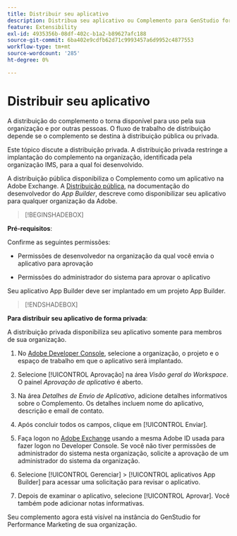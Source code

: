 ```yaml
---
title: Distribuir seu aplicativo
description: Distribua seu aplicativo ou Complemento para GenStudio for Performance Marketing.
feature: Extensibility
exl-id: 4935356b-08df-402c-b1a2-b89627afc188
source-git-commit: 6ba402e9cdfb62d71c9993457a6d9952c4877553
workflow-type: tm+mt
source-wordcount: '285'
ht-degree: 0%

---
```


# Distribuir seu aplicativo

A distribuição do complemento o torna disponível para uso pela sua organização e por outras pessoas. O fluxo de trabalho de distribuição depende se o complemento se destina à distribuição pública ou privada.

Este tópico discute a distribuição privada. A distribuição privada restringe a implantação do complemento na organização, identificada pela organização IMS, para a qual foi desenvolvido.

A distribuição pública disponibiliza o Complemento como um aplicativo na Adobe Exchange. A [Distribuição pública](https://developer.adobe.com/app-builder/docs/guides/distribution/public/), na documentação do desenvolvedor do _App Builder_, descreve como disponibilizar seu aplicativo para qualquer organização da Adobe.

>[!BEGINSHADEBOX]

**Pré-requisitos**:

Confirme as seguintes permissões:

* Permissões de desenvolvedor na organização da qual você envia o aplicativo para aprovação

* Permissões do administrador do sistema para aprovar o aplicativo

Seu aplicativo App Builder deve ser implantado em um projeto App Builder.

>[!ENDSHADEBOX]

**Para distribuir seu aplicativo de forma privada**:

A distribuição privada disponibiliza seu aplicativo somente para membros de sua organização.

1. No [Adobe Developer Console](https://developer.adobe.com/console/), selecione a organização, o projeto e o espaço de trabalho em que o aplicativo será implantado.

1. Selecione [!UICONTROL Aprovação] na área _Visão geral do Workspace_. O painel _Aprovação de aplicativo_ é aberto.

1. Na área _Detalhes de Envio de Aplicativo_, adicione detalhes informativos sobre o Complemento. Os detalhes incluem nome do aplicativo, descrição e email de contato.

1. Após concluir todos os campos, clique em [!UICONTROL Enviar].

1. Faça logon no [Adobe Exchange](https://exchange.adobe.com/) usando a mesma Adobe ID usada para fazer logon no Developer Console. Se você não tiver permissões de administrador do sistema nesta organização, solicite a aprovação de um administrador do sistema da organização.

1. Selecione [!UICONTROL Gerenciar] > [!UICONTROL aplicativos App Builder] para acessar uma solicitação para revisar o aplicativo.

1. Depois de examinar o aplicativo, selecione [!UICONTROL Aprovar]. Você também pode adicionar notas informativas.

Seu complemento agora está visível na instância do GenStudio for Performance Marketing de sua organização.
